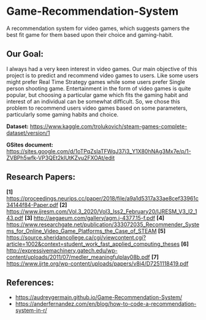 # Game-Recommendation-System
A recommendation system for video games, which suggests gamers the best fit game for them based upon their choice and gaming-habit.

## Our Goal:
I always had a very keen interest in video games. Our main objective of this project is to predict and recommend video games to users. Like some users might prefer Real Time Strategy games while some users prefer Single person shooting game. Entertainment in the form of video games is quite popular, but choosing a particular game which fits the gaming habit and interest of an individual can be somewhat difficult. So, we chose this problem to recommend users video games based on some parameters, particularly some gaming habits and choice.

**Dataset:**  https://www.kaggle.com/trolukovich/steam-games-complete-dataset/version/1

**GSites document:** https://sites.google.com/d/1oTPqZsIaTFWqJ37i3_Y1X80hNAg3Mx7e/p/1-ZVBPh5wfk-VP3QEt2klUtKZvu2FXOAt/edit

## Research Papers:
**[1]** https://proceedings.neurips.cc/paper/2018/file/a9a1d5317a33ae8cef33961c34144f84-Paper.pdf
**[2]** https://www.ijresm.com/Vol.3_2020/Vol3_Iss2_February20/IJRESM_V3_I2_143.pdf
**[3]** http://aegaeum.com/gallery/agm.j-4377.15-f.pdf
**[4]** https://www.researchgate.net/publication/333072035_Recommender_Systems_for_Online_Video_Game_Platforms_the_Case_of_STEAM
**[5]** https://source.sheridancollege.ca/cgi/viewcontent.cgi?article=1002&context=student_work_fast_applied_computing_theses
**[6]** http://expressivemachinery.gatech.edu/wp-content/uploads/2011/07/medler_meaningfulplay08b.pdf
**[7]** https://www.ijrte.org/wp-content/uploads/papers/v8i4/D7251118419.pdf

## References:
* https://audreygermain.github.io/Game-Recommendation-System/
* https://anderfernandez.com/en/blog/how-to-code-a-recommendation-system-in-r/

